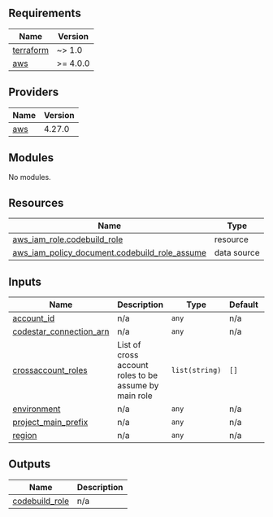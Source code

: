## Requirements

| Name | Version |
|------|---------|
| <a name="requirement_terraform"></a> [terraform](#requirement\_terraform) | ~> 1.0 |
| <a name="requirement_aws"></a> [aws](#requirement\_aws) | >= 4.0.0 |

## Providers

| Name | Version |
|------|---------|
| <a name="provider_aws"></a> [aws](#provider\_aws) | 4.27.0 |

## Modules

No modules.

## Resources

| Name | Type |
|------|------|
| [aws_iam_role.codebuild_role](https://registry.terraform.io/providers/hashicorp/aws/latest/docs/resources/iam_role) | resource |
| [aws_iam_policy_document.codebuild_role_assume](https://registry.terraform.io/providers/hashicorp/aws/latest/docs/data-sources/iam_policy_document) | data source |

## Inputs

| Name | Description | Type | Default | Required |
|------|-------------|------|---------|:--------:|
| <a name="input_account_id"></a> [account\_id](#input\_account\_id) | n/a | `any` | n/a | yes |
| <a name="input_codestar_connection_arn"></a> [codestar\_connection\_arn](#input\_codestar\_connection\_arn) | n/a | `any` | n/a | yes |
| <a name="input_crossaccount_roles"></a> [crossaccount\_roles](#input\_crossaccount\_roles) | List of cross account roles to be assume by main role | `list(string)` | `[]` | no |
| <a name="input_environment"></a> [environment](#input\_environment) | n/a | `any` | n/a | yes |
| <a name="input_project_main_prefix"></a> [project\_main\_prefix](#input\_project\_main\_prefix) | n/a | `any` | n/a | yes |
| <a name="input_region"></a> [region](#input\_region) | n/a | `any` | n/a | yes |

## Outputs

| Name | Description |
|------|-------------|
| <a name="output_codebuild_role"></a> [codebuild\_role](#output\_codebuild\_role) | n/a |

